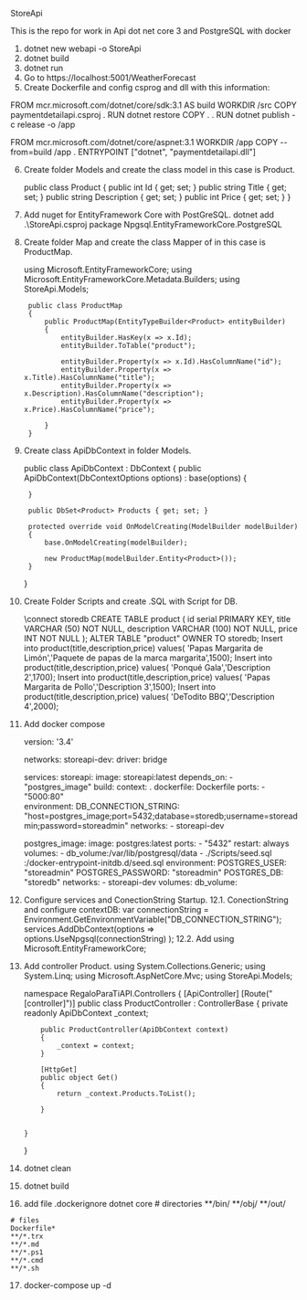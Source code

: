 StoreApi

This is the repo for work in Api dot net core 3 and PostgreSQL with docker

1. dotnet new webapi -o StoreApi
2. dotnet build
3. dotnet run
4. Go to https://localhost:5001/WeatherForecast
5. Create Dockerfile and config csprog and dll with this information:

FROM mcr.microsoft.com/dotnet/core/sdk:3.1 AS build
WORKDIR /src
COPY paymentdetailapi.csproj .
RUN dotnet restore
COPY . .
RUN dotnet publish -c release -o /app

FROM mcr.microsoft.com/dotnet/core/aspnet:3.1
WORKDIR /app
COPY --from=build /app .
ENTRYPOINT ["dotnet", "paymentdetailapi.dll"]

6. Create folder Models and create the class model in this case is Product.

     public class Product
    {
        public int Id { get; set; }
        public string Title { get; set; }
        public string Description { get; set; }
        public int Price { get; set; }
    }
7. Add nuget for EntityFramework Core with PostGreSQL.
    dotnet add .\StoreApi.csproj package Npgsql.EntityFrameworkCore.PostgreSQL

8. Create folder Map and create the class Mapper of  in this case is ProductMap.

    using Microsoft.EntityFrameworkCore;
    using Microsoft.EntityFrameworkCore.Metadata.Builders;
    using StoreApi.Models;

        public class ProductMap
        {
            public ProductMap(EntityTypeBuilder<Product> entityBuilder)
            {
                entityBuilder.HasKey(x => x.Id);
                entityBuilder.ToTable("product");

                entityBuilder.Property(x => x.Id).HasColumnName("id");
                entityBuilder.Property(x => x.Title).HasColumnName("title");
                entityBuilder.Property(x => x.Description).HasColumnName("description");
                entityBuilder.Property(x => x.Price).HasColumnName("price");

            }
        }

9. Create class ApiDbContext in folder Models.

    public class ApiDbContext : DbContext
    {
        public ApiDbContext(DbContextOptions<ApiDbContext> options) : base(options)
        {

        }

        public DbSet<Product> Products { get; set; }

        protected override void OnModelCreating(ModelBuilder modelBuilder)
        {
            base.OnModelCreating(modelBuilder);

            new ProductMap(modelBuilder.Entity<Product>());
        }

    }
10. Create Folder Scripts and create .SQL with Script for DB.

    \connect storedb
    CREATE TABLE product
    (
    id serial PRIMARY KEY,
    title VARCHAR (50) NOT NULL,
    description VARCHAR (100) NOT NULL,
    price INT NOT NULL
    );
    ALTER TABLE "product" OWNER TO storedb;
    Insert into product(title,description,price) values( 'Papas Margarita de Limón','Paquete de papas de la marca margarita',1500);
    Insert into product(title,description,price) values( 'Ponqué Gala','Description 2',1700);
    Insert into product(title,description,price) values( 'Papas Margarita de Pollo','Description 3',1500);
    Insert into product(title,description,price) values( 'DeTodito BBQ','Description 4',2000);

11. Add docker compose

    version: '3.4'
    
    networks:
    storeapi-dev:
        driver: bridge 
    
    services:
    storeapi:
        image: storeapi:latest
        depends_on:
        - "postgres_image"
        build:
        context: .
        dockerfile: Dockerfile
        ports:
        - "5000:80"     
        environment:
        DB_CONNECTION_STRING: "host=postgres_image;port=5432;database=storedb;username=storeadmin;password=storeadmin"
        networks:
        - storeapi-dev  
    
    postgres_image:
        image: postgres:latest
        ports:
        - "5432"
        restart: always
        volumes:
        - db_volume:/var/lib/postgresql/data
        - ./Scripts/seed.sql :/docker-entrypoint-initdb.d/seed.sql
        environment:
        POSTGRES_USER: "storeadmin"
        POSTGRES_PASSWORD: "storeadmin"
        POSTGRES_DB: "storedb"
        networks:
        - storeapi-dev
    volumes:
    db_volume:

12. Configure services and ConectionString Startup.
    12.1. ConectionString and configure contextDB:
     var connectionString = Environment.GetEnvironmentVariable("DB_CONNECTION_STRING");
            services.AddDbContext<ApiDbContext>(options =>
                                                options.UseNpgsql(connectionString)
                                                );
    12.2. Add using Microsoft.EntityFrameworkCore;

13. Add controller Product.
    using System.Collections.Generic;
    using System.Linq;
    using Microsoft.AspNetCore.Mvc;
    using StoreApi.Models;

    namespace RegaloParaTiAPI.Controllers
    {
        [ApiController]
        [Route("[controller]")]
        public class ProductController : ControllerBase
        {
            private  readonly  ApiDbContext _context;

            public ProductController(ApiDbContext context)
            {
                _context = context;
            }

            [HttpGet]
            public object Get()
            {
                return _context.Products.ToList(); 
                
            }


        }


    }
14. dotnet clean
15. dotnet build
16.  add file .dockerignore dotnet core
    # directories
    **/bin/
    **/obj/
    **/out/

    # files
    Dockerfile*
    **/*.trx
    **/*.md
    **/*.ps1
    **/*.cmd
    **/*.sh
17. docker-compose up -d

    
    







